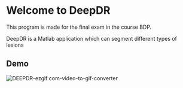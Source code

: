 # Welcome to DeepDR 
This program is made for the final exam in the course BDP.
 
DeepDR is a Matlab application which can segment different types of lesions
## Demo
![DEEPDR-ezgif com-video-to-gif-converter](https://github.com/user-attachments/assets/0185705b-d700-439d-ae17-b8780cf2387f)
